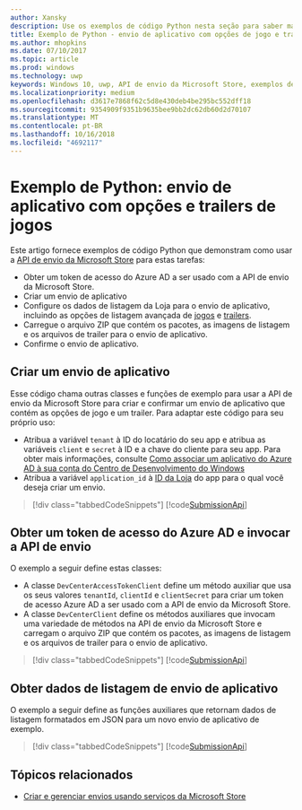 ```yaml
---
author: Xansky
description: Use os exemplos de código Python nesta seção para saber mais sobre como enviar opções de jogo e trailers usando a API de envio da Microsoft Store.
title: Exemplo de Python - envio de aplicativo com opções de jogo e trailers
ms.author: mhopkins
ms.date: 07/10/2017
ms.topic: article
ms.prod: windows
ms.technology: uwp
keywords: Windows 10, uwp, API de envio da Microsoft Store, exemplos de código, opções de jogos, trailers, listagens avançadas, python
ms.localizationpriority: medium
ms.openlocfilehash: d3617e7868f62c5d8e430deb4be295bc552dff18
ms.sourcegitcommit: 9354909f9351b9635bee9bb2dc62db60d2d70107
ms.translationtype: MT
ms.contentlocale: pt-BR
ms.lasthandoff: 10/16/2018
ms.locfileid: "4692117"
---
```

# <a name="python-sample-app-submission-with-game-options-and-trailers"></a>Exemplo de Python: envio de aplicativo com opções e trailers de jogos

Este artigo fornece exemplos de código Python que demonstram como usar a [API de envio da Microsoft Store](create-and-manage-submissions-using-windows-store-services.md) para estas tarefas:

* Obter um token de acesso do Azure AD a ser usado com a API de envio da Microsoft Store.
* Criar um envio de aplicativo
* Configure os dados de listagem da Loja para o envio de aplicativo, incluindo as opções de listagem avançada de [jogos](manage-app-submissions.md#gaming-options-object) e [trailers](manage-app-submissions.md#trailer-object).
* Carregue o arquivo ZIP que contém os pacotes, as imagens de listagem e os arquivos de trailer para o envio de aplicativo.
* Confirme o envio de aplicativo.

<span id="create-app-submission" />

## <a name="create-an-app-submission"></a>Criar um envio de aplicativo

Esse código chama outras classes e funções de exemplo para usar a API de envio da Microsoft Store para criar e confirmar um envio de aplicativo que contém as opções de jogo e um trailer. Para adaptar este código para seu próprio uso:

* Atribua a variável ```tenant``` à ID do locatário do seu app e atribua as variáveis ```client``` e ```secret``` à ID e a chave do cliente para seu app. Para obter mais informações, consulte [Como associar um aplicativo do Azure AD à sua conta do Centro de Desenvolvimento do Windows](create-and-manage-submissions-using-windows-store-services.md#how-to-associate-an-azure-ad-application-with-your-windows-dev-center-account)
* Atribua a variável ```application_id``` à [ID da Loja](in-app-purchases-and-trials.md#store-ids) do app para o qual você deseja criar um envio.

> [!div class="tabbedCodeSnippets"]
[!code[SubmissionApi](./code/StoreServicesExamples_SubmissionAdvancedListings/python/CreateAndSubmitAppSubmissionExample.py#L1-L74)]

<span id="token" />

## <a name="obtain-an-azure-ad-access-token-and-invoke-the-submission-api"></a>Obter um token de acesso do Azure AD e invocar a API de envio

O exemplo a seguir define estas classes:

* A classe ```DevCenterAccessTokenClient``` define um método auxiliar que usa os seus valores ```tenantId```, ```clientId``` e ```clientSecret``` para criar um token de acesso Azure AD a ser usado com a API de envio da Microsoft Store.
* A classe ```DevCenterClient``` define os métodos auxiliares que invocam uma variedade de métodos na API de envio da Microsoft Store e carregam o arquivo ZIP que contém os pacotes, as imagens de listagem e os arquivos de trailer para o envio de aplicativo.

> [!div class="tabbedCodeSnippets"]
[!code[SubmissionApi](./code/StoreServicesExamples_SubmissionAdvancedListings/python/devcenterclient.py#L1-L126)]

<span id="token" />

## <a name="get-app-submission-listing-data"></a>Obter dados de listagem de envio de aplicativo

O exemplo a seguir define as funções auxiliares que retornam dados de listagem formatados em JSON para um novo envio de aplicativo de exemplo.

> [!div class="tabbedCodeSnippets"]
[!code[SubmissionApi](./code/StoreServicesExamples_SubmissionAdvancedListings/python/submissiondatasamples.py#L1-L170)]

## <a name="related-topics"></a>Tópicos relacionados

* [Criar e gerenciar envios usando serviços da Microsoft Store](create-and-manage-submissions-using-windows-store-services.md)
